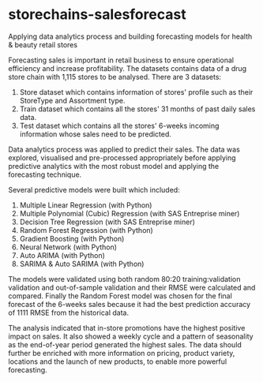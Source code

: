 # storechains-salesforecast
Applying data analytics process and building forecasting models for health & beauty retail stores

Forecasting sales is important in retail business to ensure operational efficiency and increase profitability. The datasets contains data of a drug store chain with 1,115 stores to be analysed. There are 3 datasets:
1. Store dataset which contains information of stores' profile such as their StoreType and Assortment type.
2. Train dataset which contains all the stores' 31 months of past daily sales data.
3. Test dataset which contains all the stores' 6-weeks incoming information whose sales need to be predicted.

Data analytics process was applied to predict their sales. 
The data was explored, visualised and pre-processed appropriately before applying predictive analytics with the most robust model and applying the forecasting technique. 

Several predictive models were built which included:
1. Multiple Linear Regression (with Python)
2. Multiple Polynomial (Cubic) Regression (with SAS Entreprise miner)
3. Decision Tree Regression (with SAS Entreprise miner)
4. Random Forest Regression (with Python)
5. Gradient Boosting (with Python)
6. Neural Network (with Python)
7. Auto ARIMA (with Python)
8. SARIMA & Auto SARIMA (with Python)

The models were validated using both random 80:20 training:validation validation and out-of-sample validation and their RMSE were calculated and compared.
Finally the Random Forest model was chosen for the final forecast of the 6-weeks sales because it had the best prediction accuracy of 1111 RMSE from the historical data.

The analysis indicated that in-store promotions have the highest positive impact on sales. It also showed a weekly cycle and a pattern of seasonality as the end-of-year period generated the highest sales. The data should further be enriched with more information on pricing, product variety, locations and the launch of new products, to enable more powerful forecasting. 
